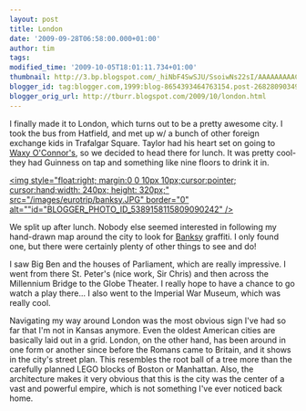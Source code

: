 ```yaml
---
layout: post
title: London
date: '2009-09-28T06:58:00.000+01:00'
author: tim
tags: 
modified_time: '2009-10-05T18:01:11.734+01:00'
thumbnail: http://3.bp.blogspot.com/_hiNbF4SwSJU/SsoiwNs22sI/AAAAAAAAACg/Q9Mj8PfY86I/s72-c/HPIM1367.JPG
blogger_id: tag:blogger.com,1999:blog-8654393464763154.post-2682809034905856830
blogger_orig_url: http://tburr.blogspot.com/2009/10/london.html
---
```


I finally made it to London, which turns out to be a pretty awesome city. I took the bus from Hatfield, and met up w/ a bunch of other foreign exchange kids in Trafalgar Square. Taylor had his heart set on going to <a href="http://www.waxyoconnors.co.uk/london/index.asp">Waxy O'Connor's</a>, so we decided to head there for lunch. It was pretty cool- they had Guinness on tap and something  like nine floors to drink it in.

<a onblur="try {parent.deselectBloggerImageGracefully();} catch(e) {}" href="/images/eurotrip/banksy.JPG"><img style="float:right; margin:0 0 10px 10px;cursor:pointer; cursor:hand;width: 240px; height: 320px;" src="/images/eurotrip/banksy.JPG" border="0" alt=""id="BLOGGER_PHOTO_ID_5389158115809090242" /></a> 

We split up after lunch. Nobody else seemed interested in following my hand-drawn map around the city to look for <a href="http://www.banksy.co.uk/outdoors/horizontal_1.htm">Banksy</a> graffiti. I only found one, but there were certainly plenty of other things to see and do! 

I saw Big Ben and the houses of Parliament, which are really impressive. I went from there St. Peter's (nice work, Sir Chris) and then across the Millennium Bridge to the Globe Theater. I really hope to have a chance to go watch a play there... I also went to the Imperial War Museum, which was really cool.

Navigating my way around London was the most obvious sign I've had so far that I'm not in Kansas anymore. Even the oldest American cities are basically laid out in a grid. London, on the other hand, has been around in one form or another since before the Romans came to Britain, and it shows in the city's street plan. This resembles the root ball of a tree more than the carefully planned LEGO blocks of Boston or Manhattan. Also, the architecture makes it very obvious that this is the city was the center of a vast and powerful empire, which is not something I've ever noticed back home.
